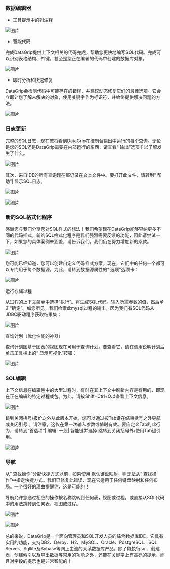 ### 数据编辑器

- 工具提示中的列注释

![图片](https://mmbiz.qpic.cn/mmbiz_png/R3InYSAIZkFAph5vkJibyH1SEe89IBHKZNf36uMECjb9uLUibWKMnNc3gDibFZoez5y0X98Z9guiaibe4dZYniaqIEcA/640?wx_fmt=png&tp=webp&wxfrom=5&wx_lazy=1&wx_co=1)

- 智能代码

完成DataGrip提供上下文相关的代码完成，帮助您更快地编写SQL代码。完成可以识别表格结构、外键，甚至是您正在编辑的代码中创建的数据库对象。

![图片](https://mmbiz.qpic.cn/mmbiz_png/R3InYSAIZkFAph5vkJibyH1SEe89IBHKZdHMicicgKrjOvClRTFibFISlXicC4TZGW76V1DHBgChglJbxVb8AWnan7Q/640?wx_fmt=png&tp=webp&wxfrom=5&wx_lazy=1&wx_co=1)

- 即时分析和快速修复

DataGrip会检测代码中可能存在的错误，并建议动态修复它们的最佳选项。它会立即让您了解未解决的对象，使用关键字作为标识符，并始终提供解决问题的方法。

![图片](https://mmbiz.qpic.cn/mmbiz_png/R3InYSAIZkFAph5vkJibyH1SEe89IBHKZlKQpatVnt233H9a2N1MCw73ibV6IAx9LQUS4w5RNz9YMJd0ib2rjwPlQ/640?wx_fmt=png&tp=webp&wxfrom=5&wx_lazy=1&wx_co=1)

### 日志更新

完整的SQL日志，现在您将看到DataGrip在控制台输出中运行的每个查询。无论是您的SQL还是DataGrip需要在内部运行的东西，请查看“ 输出”选项卡以了解发生了什么。

![图片](https://mmbiz.qpic.cn/mmbiz_png/R3InYSAIZkFAph5vkJibyH1SEe89IBHKZV8M42ibyDyDV56SZclfTgoXF1cxdj62UvC97KxtiaDFNMpwNGmiaz1WgA/640?wx_fmt=png&tp=webp&wxfrom=5&wx_lazy=1&wx_co=1)

其次，来自IDE的所有查询现在都记录在文本文件中。要打开此文件，请转到“ 帮助”| 显示SQL日志。

![图片](https://mmbiz.qpic.cn/mmbiz_png/R3InYSAIZkFAph5vkJibyH1SEe89IBHKZtqoQlKx5VdTkCX5kNIOLfr4K6WQwljH3BcIH6DYNmuCzYSJ1OqkK7Q/640?wx_fmt=png&tp=webp&wxfrom=5&wx_lazy=1&wx_co=1)

![图片](https://mmbiz.qpic.cn/mmbiz_png/R3InYSAIZkFAph5vkJibyH1SEe89IBHKZy7gIDWXSwz8Y1F6ic86ClfoRE7JJO6wNrvcpQ6XZ4WqqFuo7Qu7G4IQ/640?wx_fmt=png&tp=webp&wxfrom=5&wx_lazy=1&wx_co=1)

### 新的SQL格式化程序

感谢您与我们分享您对SQL样式的想法！我们希望现在DataGrip能够容纳更多不同的代码样式。新的SQL格式化程序是我们强烈需要反馈的功能，因此请尝试一下，如果您的具体案例未涵盖，请告诉我们。我们仍在努力增加新的条款。

![图片](https://mmbiz.qpic.cn/mmbiz_png/R3InYSAIZkFAph5vkJibyH1SEe89IBHKZxAhSkX7eOYm7aBYDEkyYUO7KCXEF6Sgsib2Z7Cq28kOwBvGiac283whg/640?wx_fmt=png&tp=webp&wxfrom=5&wx_lazy=1&wx_co=1)

您可能已经知道，您可以创建自定义代码样式方案。现在，它们中的任何一个都可以专门用于每个数据源。为此，请转到数据源属性的“ 选项”选项卡：

![图片](https://mmbiz.qpic.cn/mmbiz_png/R3InYSAIZkFAph5vkJibyH1SEe89IBHKZ9kK9Gib5TQzVC4uN3ylvZWrgT6Zfg5qRVAUlRIPL3UjEaxFAfcF9hOg/640?wx_fmt=png&tp=webp&wxfrom=5&wx_lazy=1&wx_co=1)

运行存储过程

从过程的上下文菜单中选择“执行”。将生成SQL代码。输入所需参数的值，然后单击“确定”。如您所见，我们检索此mysql过程的输出，因为我们有SQL代码从JDBC驱动程序获取结果集：

![图片](https://mmbiz.qpic.cn/mmbiz_png/R3InYSAIZkFAph5vkJibyH1SEe89IBHKZicBHgOriaR3Cq7Z6LJSotWpXfz0a4ync4h8jJLgwpzgn6VpTrn3sp8Xg/640?wx_fmt=png&tp=webp&wxfrom=5&wx_lazy=1&wx_co=1)

查询计划（优化性能的神器）

查询计划图基于图表的视图现在可用于查询计划。要查看它，请在调用说明计划后单击工具栏上的“ 显示可视化”按钮：

![图片](https://mmbiz.qpic.cn/mmbiz_png/R3InYSAIZkFAph5vkJibyH1SEe89IBHKZ7KCeL5oY1C6SB3SGVfJKXJ88TPnskt8Q6JG3c6Nv1F46vhMavibiax7Q/640?wx_fmt=png&tp=webp&wxfrom=5&wx_lazy=1&wx_co=1)

### SQL编辑

上下文信息在编辑包中的大型过程时，有时在其上下文中刷新内存是有用的，即现在正在编辑的特定过程或包。为此，请按Shift+Ctrl+Q以查看上下文信息。

![图片](https://mmbiz.qpic.cn/mmbiz_gif/6mychickmupWdx1iaqrRl512WdRqG9c99tS2DUuRfzevmYutIcUmEVz9on5Vh4ialABrZzBaBRIZoibkyDd83Bzrnw/640?wx_fmt=gif&tp=webp&wxfrom=5&wx_lazy=1)

跳到关闭括号/报价之外从此版本开始，您可以通过按Tab键在结束括号之外导航或关闭引号 。请注意，这仅在第一次输入参数或值时有效。要自定义Tab的此行为，请转到“首选项”| 编辑| 一般| 智能键并选择 跳转到关闭括号外/使用Tab键引用。

![图片](https://mmbiz.qpic.cn/mmbiz_gif/6mychickmupWdx1iaqrRl512WdRqG9c99tMJR5VnFXlTpTdcBNtvdGy7eE5icLoFn1B8DmFmlrsZ4BxKxEVaU39tQ/640?wx_fmt=gif&tp=webp&wxfrom=5&wx_lazy=1)

### 导航

从“ 查找操作”分配快捷方式以前，如果使用 默认键盘映射，则无法从“ 查找操作”中指定快捷方式。我们已修复此错误，现在它适用于任何键盘映射和任何布局。一个很好的理由提醒你，这是可能的！

导航允许您通过相应的操作按名称跳转到任何表，视图或过程，或直接从SQL代码中的用法跳转到任何表，视图或过程。

![图片](https://mmbiz.qpic.cn/mmbiz_png/R3InYSAIZkFAph5vkJibyH1SEe89IBHKZvgkMiaXFkd5kUpFaibhSlrXsiaNkibYhicEXibb0lib6vlW5IJE0eyMX5icIbw/640?wx_fmt=png&tp=webp&wxfrom=5&wx_lazy=1&wx_co=1)

![图片](https://mmbiz.qpic.cn/mmbiz_gif/6mychickmupWdx1iaqrRl512WdRqG9c99tVTia2k8uTuXm7yNcmU7KuzeOiaPnS4Q36oofbFwIpFXNVuFMaovMic2Rw/640?wx_fmt=gif&tp=webp&wxfrom=5&wx_lazy=1)

总的来说，DataGrip是一个面向管理员和SQL开发人员的综合数据库IDE。它具有实用的功能，支持DB2、Derby、H2、MySQL、Oracle、PostgreSQL、SQL  Server、Sqllite及Sybase等网上主流的关系数据库产品，除了能执行sql、创建表、创建索引以及导出数据等常用的功能之外，还能在关键字上有高亮的提示，而且对字段的提示也是非常智能的！